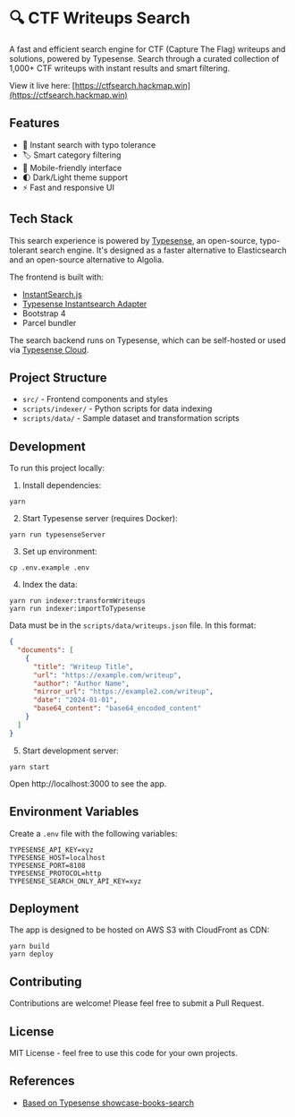 # 🔍 CTF Writeups Search

A fast and efficient search engine for CTF (Capture The Flag) writeups and solutions, powered by Typesense. Search through a curated collection of 1,000+ CTF writeups with instant results and smart filtering.

View it live here: [https://ctfsearch.hackmap.win](https://ctfsearch.hackmap.win)

## Features

- 🚀 Instant search with typo tolerance
- 🏷️ Smart category filtering
- 📱 Mobile-friendly interface
- 🌓 Dark/Light theme support
- ⚡ Fast and responsive UI

## Tech Stack

This search experience is powered by [Typesense](https://typesense.org), an open-source, typo-tolerant search engine. It's designed as a faster alternative to Elasticsearch and an open-source alternative to Algolia.

The frontend is built with:
- [InstantSearch.js](https://github.com/algolia/instantsearch.js)
- [Typesense Instantsearch Adapter](https://github.com/typesense/typesense-instantsearch-adapter)
- Bootstrap 4
- Parcel bundler

The search backend runs on Typesense, which can be self-hosted or used via [Typesense Cloud](https://cloud.typesense.org).

## Project Structure

- `src/` - Frontend components and styles
- `scripts/indexer/` - Python scripts for data indexing
- `scripts/data/` - Sample dataset and transformation scripts

## Development

To run this project locally:

1. Install dependencies:
```shell
yarn
```

2. Start Typesense server (requires Docker):
```shell
yarn run typesenseServer
```

3. Set up environment:
```shell
cp .env.example .env
```

4. Index the data:
```shell
yarn run indexer:transformWriteups
yarn run indexer:importToTypesense
```

Data must be in the `scripts/data/writeups.json` file. In this format:

```json
{
  "documents": [
    {
      "title": "Writeup Title",
      "url": "https://example.com/writeup",
      "author": "Author Name",
      "mirror_url": "https://example2.com/writeup",
      "date": "2024-01-01",
      "base64_content": "base64_encoded_content"
    }
  ]
}
```

5. Start development server:
```shell
yarn start
```

Open http://localhost:3000 to see the app.

## Environment Variables

Create a `.env` file with the following variables:

```env
TYPESENSE_API_KEY=xyz
TYPESENSE_HOST=localhost
TYPESENSE_PORT=8108
TYPESENSE_PROTOCOL=http
TYPESENSE_SEARCH_ONLY_API_KEY=xyz
```

## Deployment

The app is designed to be hosted on AWS S3 with CloudFront as CDN:

```shell
yarn build
yarn deploy
```

## Contributing

Contributions are welcome! Please feel free to submit a Pull Request.

## License

MIT License - feel free to use this code for your own projects.

## References

- [Based on Typesense showcase-books-search](https://github.com/typesense/showcase-books-search)
